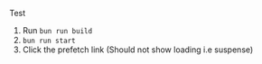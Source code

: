 Test

1. Run `bun run build`
2. `bun run start`
3. Click the prefetch link (Should not show loading i.e suspense)
